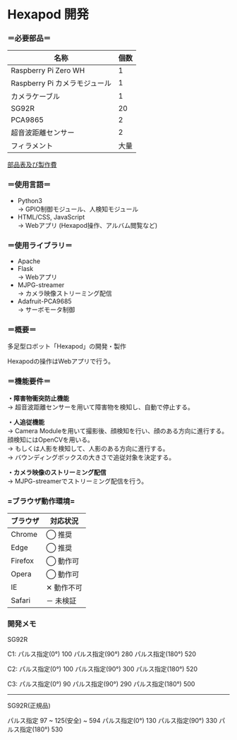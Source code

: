 # Hexapod 開発

### ＝必要部品＝
|名称|個数|
|--|--|
|Raspberry Pi Zero WH| 1 |
|Raspberry Pi カメラモジュール| 1 |
|カメラケーブル| 1 |
|SG92R|20|
|PCA9865|2|
|超音波距離センサー|2|
|フィラメント|大量|

[部品表及び製作費](https://docs.google.com/spreadsheets/d/1f1W85JDuBkQEPj0Cgu2Epr-7-u2uk7oBen7yUr_DpZg/edit?usp=sharing)

### ＝使用言語＝
- Python3 <br>
→ GPIO制御モジュール、人検知モジュール
- HTML/CSS, JavaScript <br>
→ Webアプリ (Hexapod操作、アルバム閲覧など)

### ＝使用ライブラリ＝
- Apache <br>
- Flask <br>
→ Webアプリ
- MJPG-streamer <br>
→ カメラ映像ストリーミング配信
- Adafruit-PCA9685 <br>
→ サーボモータ制御

### ＝概要＝
多足型ロボット「Hexapod」の開発・製作

Hexapodの操作はWebアプリで行う。

### ＝機能要件＝
**・障害物衝突防止機能** <br>
→ 超音波距離センサーを用いて障害物を検知し、自動で停止する。

**・人追従機能** <br>
→ Camera Moduleを用いて撮影後、顔検知を行い、顔のある方向に進行する。
顔検知にはOpenCVを用いる。 <br>
→ もしくは人影を検知して、人影のある方向に進行する。 <br>
→ バウンディングボックスの大きさで追従対象を決定する。

**・カメラ映像のストリーミング配信** <br>
→ MJPG-streamerでストリーミング配信を行う。

### =ブラウザ動作環境=
|ブラウザ|対応状況|
|--|--|
|Chrome|◯ 推奨|
|Edge|◯ 推奨|
|Firefox|◯ 動作可|
|Opera|◯ 動作可|
|IE|✕ 動作不可|
|Safari|－ 未検証|

### 開発メモ
SG92R

C1:
パルス指定(0°) 100
パルス指定(90°) 280
パルス指定(180°) 520

C2:
パルス指定(0°) 100
パルス指定(90°) 300
パルス指定(180°) 520

C3:
パルス指定(0°) 90
パルス指定(90°) 290
パルス指定(180°) 500

---

SG92R(正規品)

パルス指定 97 ~ 125(安全) ~ 594
パルス指定(0°) 130
パルス指定(90°) 330
パルス指定(180°) 530
